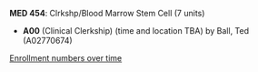 **MED 454**: Clrkshp/Blood Marrow Stem Cell (7 units)

- **A00** (Clinical Clerkship) (time and location TBA) by Ball, Ted (A02770674)

[Enrollment numbers over time](./MED454.tsv)
